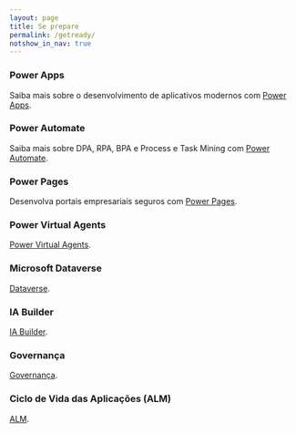 ```yaml
---
layout: page
title: Se prepare
permalink: /getready/
notshow_in_nav: true
---
```


### Power Apps

Saiba mais sobre o desenvolvimento de aplicativos modernos com [Power Apps](../getready/powerapps).

### Power Automate

Saiba mais sobre DPA, RPA, BPA e Process e Task Mining com [Power Automate](../getready/powerautomate).

### Power Pages

Desenvolva portais empresariais seguros com [Power Pages](../getready/powerpages).

### Power Virtual Agents

[Power Virtual Agents](../getready/powervirtualagents).

### Microsoft Dataverse

[Dataverse](../getready/dataverse).

### IA Builder

[IA Builder](../getready/iabuilder).

### Governança

[Governança](../getready/governance).

### Ciclo de Vida das Aplicações (ALM)

[ALM](../getready/alm).
